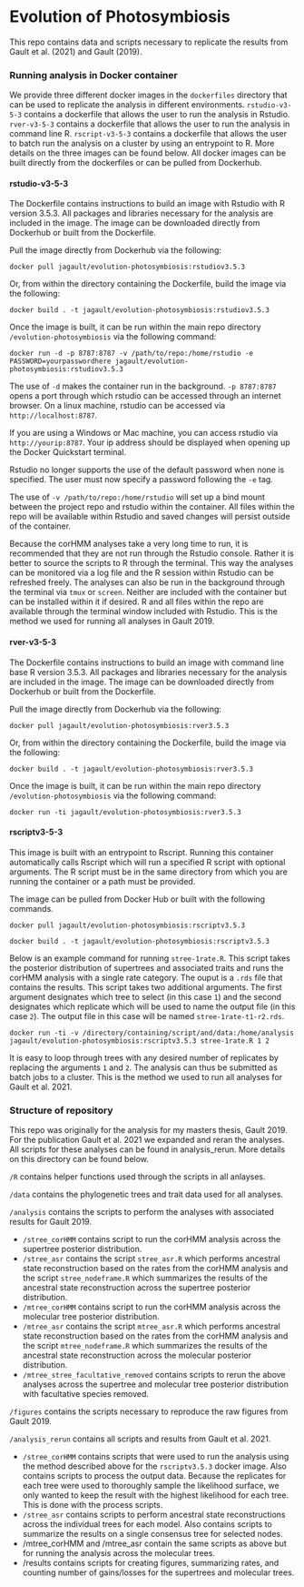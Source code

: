 # Evolution of Photosymbiosis

This repo contains data and scripts necessary to replicate the results from Gault et al. (2021) and Gault (2019). 

### Running analysis in Docker container  

We provide three different docker images in the `dockerfiles` directory that can be used to replicate the analysis in different environments. `rstudio-v3-5-3` contains a dockerfile that allows the user to run the analysis in Rstudio. `rver-v3-5-3` contains a dockerfile that allows the user to run the analysis in command line R. `rscript-v3-5-3` contains a dockerfile that allows the user to batch run the analysis on a cluster by using an entrypoint to R. More details on the three images can be found below. All docker images can be built directly from the dockerfiles or can be pulled from Dockerhub.  


#### rstudio-v3-5-3

The Dockerfile contains instructions to build an image with Rstudio with R version 3.5.3. All packages and libraries necessary for the analysis are included in the image. The image can be downloaded directly from Dockerhub or built from the Dockerfile. 

Pull the image directly from Dockerhub via the following:

`docker pull jagault/evolution-photosymbiosis:rstudiov3.5.3`

Or, from within the directory containing the Dockerfile, build the image via the following:

`docker build . -t jagault/evolution-photosymbiosis:rstudiov3.5.3`  

Once the image is built, it can be run within the main repo directory `/evolution-photosymbiosis` via the following command:

`docker run -d -p 8787:8787 -v /path/to/repo:/home/rstudio -e PASSWORD=yourpasswordhere jagault/evolution-photosymbiosis:rstudiov3.5.3`  

The use of `-d` makes the container run in the background. `-p 8787:8787` opens a port through which rstudio can be accessed through an internet browser. On a linux machine, rstudio can be accessed via `http://localhost:8787`.  

If you are using a Windows or Mac machine, you can access rstudio via `http://yourip:8787`. Your ip address should be displayed when opening up the Docker Quickstart terminal.  

Rstudio no longer supports the use of the default password when none is specified. The user must now specify a password following the `-e` tag. 

The use of `-v /path/to/repo:/home/rstudio` will set up a bind mount between the project repo and rstudio within the container. All files within the repo will be available within Rstudio and saved changes will persist outside of the container.  

Because the corHMM analyses take a very long time to run, it is recommended that they are not run through the Rstudio console. Rather it is better to source the scripts to R through the terminal. This way the analyses can be monitored via a log file and the R session within Rstudio can be refreshed freely. The analyses can also be run in the background through the terminal via `tmux` or `screen`. Neither are included with the container but can be installed within it if desired. R and all files within the repo are available through the terminal window included with Rstudio. This is the method we used for running all analyses in Gault 2019. 

#### rver-v3-5-3

The Dockerfile contains instructions to build an image with command line base R version 3.5.3. All packages and libraries necessary for the analysis are included in the image. The image can be downloaded directly from Dockerhub or built from the Dockerfile. 

Pull the image directly from Dockerhub via the following:

`docker pull jagault/evolution-photosymbiosis:rver3.5.3`

Or, from within the directory containing the Dockerfile, build the image via the following:

`docker build . -t jagault/evolution-photosymbiosis:rver3.5.3`  

Once the image is built, it can be run within the main repo directory `/evolution-photosymbiosis` via the following command:

`docker run -ti jagault/evolution-photosymbiosis:rver3.5.3`  

#### rscriptv3-5-3

This image is built with an entrypoint to Rscript. Running this container automatically calls Rscript which will run a specified R script with optional arguments. The R script must be in the same directory from which you are running the container or a path must be provided. 

The image can be pulled from Docker Hub or built with the following commands. 

`docker pull jagault/evolution-photosymbiosis:rscriptv3.5.3`

`docker build . -t jagault/evolution-photosymbiosis:rscriptv3.5.3` 

Below is an example command for running `stree-1rate.R`. This script takes the posterior distribution of supertrees and associated traits and runs the corHMM analysis with a single rate category. The ouput is a `.rds` file that contains the results. This script takes two additional arguments. The first argument designates which tree to select (in this case `1`) and the second designates which replicate which will be used to name the output file (in this case `2`). The output file in this case will be named `stree-1rate-t1-r2.rds`. 

`docker run -ti -v /directory/containing/script/and/data:/home/analysis jagault/evolution-photosymbiosis:rscriptv3.5.3 stree-1rate.R 1 2`

It is easy to loop through trees with any desired number of replicates by replacing the arguments `1` and `2`. The analysis can thus be submitted as batch jobs to a cluster. This is the method we used to run all analyses for Gault et al. 2021. 

### Structure of repository 

This repo was originally for the analysis for my masters thesis, Gault 2019. For the publication Gault et al. 2021 we expanded and reran the analyses. All scripts for these analyses can be found in analysis_rerun. More details on this directory can be found below. 

`/R` contains helper functions used through the scripts in all anlayses.  

`/data` contains the phylogenetic trees and trait data used for all analyses. 

`/analysis` contains the scripts to perform the analyses with associated results for Gault 2019.  
  * `/stree_corHMM` contains script to run the corHMM analysis across the supertree posterior distribution.
  * `/stree_asr` contains the script `stree_asr.R` which performs ancestral state reconstruction based on the rates from the corHMM analysis and the script `stree_nodeframe.R` which summarizes the results of the ancestral state reconstruction across the supertree posterior distribution.  
  * `/mtree_corHMM` contains script to run the corHMM analysis across the molecular tree posterior distribution.
  * `/mtree_asr` contains the script `mtree_asr.R` which performs ancestral state reconstruction based on the rates from the corHMM analysis and the script `mtree_nodeframe.R` which summarizes the results of the ancestral state reconstruction across the molecular posterior distribution.  
  * `/mtree_stree_facultative_removed` contains scripts to rerun the above analyses across the supertree and molecular tree posterior distribution with facultative species removed.  
  
`/figures` contains the scripts necessary to reproduce the raw figures from Gault 2019. 

`/analysis_rerun` contains all scripts and results from Gault et al. 2021. 
   * `/stree_corHMM` contains scripts that were used to run the analysis using the method described above for the `rscriptv3.5.3` docker image. Also contains scripts to process the output data. Because the replicates for each tree were used to thoroughly sample the likelihood surface, we only wanted to keep the result with the highest likelihood for each tree. This is done with the process scripts. 
   * `/stree_asr` contains scripts to perform ancestral state reconstructions across the individual trees for each model. Also contains scripts to summarize the results on a single consensus tree for selected nodes. 
   * /mtree_corHMM and /mtree_asr contain the same scripts as above but for running the analysis across the molecular trees. 
   * /results contains scripts for creating figures, summarizing rates, and counting number of gains/losses for the supertrees and molecular trees. 

